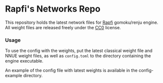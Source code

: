 # Rapfi's Networks Repo

This repository holds the latest network files for [Rapfi](https://github.com/dhbloo/rapfi) gomoku/renju engine. All weight files are released freely under the [CC0](https://creativecommons.org/share-your-work/public-domain/cc0/) license.

### Usage

To use the config with the weights, put the latest classical weight file and NNUE weight files, as well as `config.toml` to the directory containing the engine executable.

An example of the config file with latest weights is available in the config-example directory.
